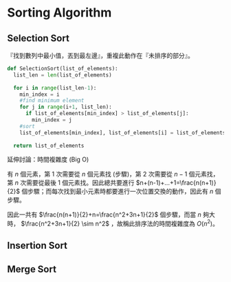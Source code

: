 # Sorting Algorithm

## Selection Sort

『找到數列中最小值，丟到最左邊』，重複此動作在『未排序的部分』。

```python
def SelectionSort(list_of_elements):
  list_len = len(list_of_elements)
  
  for i in range(list_len-1):
    min_index = i
    #find minimum element
    for j in range(i+1, list_len):
      if list_of_elements[min_index] > list_of_elements[j]:
        min_index = j
    #sort
    list_of_elements[min_index], list_of_elements[i] = list_of_elements[i], list_of_elements[min_index]
  
  return list_of_elements
```

延伸討論：時間複雜度 (Big O)

有 $n$ 個元素，第 $1$ 次需要從 $n$ 個元素找 (步驟)，第 $2$ 次需要從 $n-1$ 個元素找，第 $n$ 次需要從最後 $1$ 個元素找。因此總共要進行 $n+(n-1)+...+1=\frac{n(n+1)}{2}$ 個步驟；而每次找到最小元素時都要進行一次位置交換的動作，因此有 $n$ 個步驟。

因此一共有 $\frac{n(n+1)}{2}+n=\frac{n^2+3n+1}{2}$ 個步驟，而當 $n$ 夠大時， $\frac{n^2+3n+1}{2} \sim n^2$ ，故稱此排序法的時間複雜度為 $O(n^2)$。





## Insertion Sort



## Merge Sort



